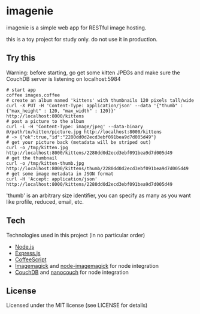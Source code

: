 imagenie
========

imagenie is a simple web app for RESTful image hosting.

this is a toy project for study only. do not use it in production.

Try this
--------

Warning: before starting, go get some kitten JPEGs and make sure the CouchDB
server is listening on localhost:5984

    # start app
    coffee images.coffee
    # create an album named 'kittens' with thumbnails 120 pixels tall/wide
    curl -X PUT -H 'Content-Type: application/json' --data '{"thumb" : {"max_height" : 120, "max_width" : 120}}' http://localhost:8000/kittens
    # post a picture to the album
    curl -i -H 'Content-Type: image/jpeg' --data-binary @/path/to/kitten/picture.jpg http://localhost:8000/kittens
    # -> {"ok":true,"id":"2280dd0d2ecd3ebf091bea9d7d005d49"}
    # get your picture back (metadata will be striped out)
    curl -o /tmp/kitten.jpg http://localhost:8000/kittens/2280dd0d2ecd3ebf091bea9d7d005d49
    # get the thumbnail
    curl -o /tmp/kitten-thumb.jpg http://localhost:8000/kittens/thumb/2280dd0d2ecd3ebf091bea9d7d005d49
    # get some image metadata in JSON format
    curl -H 'Accept: application/json' http://localhost:8000/kittens/2280dd0d2ecd3ebf091bea9d7d005d49

'thumb' is an arbitrary size identifier, you can specify as many as you want
like profile, reduced, email, etc.

Tech
----
Technologies used in this project (in no particular order)

* [Node.js](http://nodejs.org)
* [Express.js](http://expressjs.com/)
* [CoffeeScript](http://coffeescript.org/)
* [Imagemagick](http://www.imagemagick.org/) and [node-imagemagick](https://github.com/rsms/node-imagemagick) for node integration
* [CouchDB](http://couchdb.apache.org/) and [nanocouch](https://github.com/dscape/nano) for node integration

License
-------
Licensed under the MIT license (see LICENSE for details)
